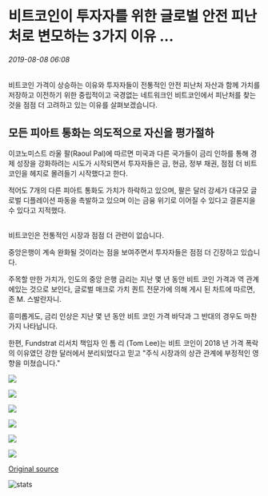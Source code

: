 # 비트코인이 투자자를 위한 글로벌 안전 피난처로 변모하는 3가지 이유 ...

###### 2019-08-08 06:08

비트코인 가격이 상승하는 이유와 투자자들이 전통적인 안전 피난처 자산과 함께 가치를 저장하고 이전하기 위한 중립적이고 국경없는 네트워크인 비트코인에서 피난처를 찾는 것을 점점 더 고려하고 있는 이유를 살펴보겠습니다.

## 모든 피아트 통화는 의도적으로 자신을 평가절하

이코노미스트 라울 팔(Raoul Pal)에 따르면 미국과 다른 국가들이 금리 인하를 통해 경제 성장을 강화하려는 시도가 시작되면서 투자자들은 금, 현금, 정부 채권, 점점 더 비트코인을 헤지로 몰려들기 시작했다고 한다.

적어도 7개의 다른 피아트 통화도 가치가 하락하고 있으며, 팔은 달러 강세가 대규모 글로벌 디플레이션 파동을 촉발하고 있으며 이는 금융 위기로 이어질 수 있다고 결론지을 수 있다고 지적했다.

##

비트코인은 전통적인 시장과 점점 더 관련이 없습니다.

중앙은행이 계속 완화될 것이라는 점을 보여주면서 투자자들은 점점 더 긴장하고 있습니다.

주목할 만한 가치가, 인도의 중앙 은행 금리는 지난 몇 년 동안 비트 코인 가격과 역 관계에있는 것으로 보인다, 글로벌 매크로 가치 퀀트 전문가에 의해 게시 된 차트에 따르면, 존 M. 스발란자니.

흥미롭게도, 금리 인상은 지난 몇 년 동안 비트 코인 가격 바닥과 그 반대의 경우도 마찬가지 나타납니다.

한편, Fundstrat 리서치 책임자 인 톰 리 (Tom Lee)는 비트 코인이 2018 년 가격 폭락의 이유였던 강한 달러에서 분리되었다고 믿고 "주식 시장과의 상관 관계에 부정적인 영향을 미쳤습니다."

![](https://s3.cointelegraph.com/storage/uploads/view/d9a369546280150d7f50fabaf608315c.png)

![](https://s3.cointelegraph.com/storage/uploads/view/c7ede85b9fe8d5220b4d6494432c7357.png)

![](https://s3.cointelegraph.com/storage/uploads/view/833c3036bc1a8618a258935c0af58181.png)

![](https://s3.cointelegraph.com/storage/uploads/view/45bb495bbece7e10eeaccaf8912ca30e.png)

![](https://s3.cointelegraph.com/storage/uploads/view/aad8216fa51dc18e62dbebc655bcc7f2.png)

![](https://s3.cointelegraph.com/storage/uploads/view/90bcaaec81091dd3b9c249900c056b39.png)

[Original source](https://cointelegraph.com/news/3-reasons-bitcoin-is-turning-into-a-global-safe-haven-for-investors)

![stats](https://c.statcounter.com/11760860/0/a89fa40b/1/ "stats")